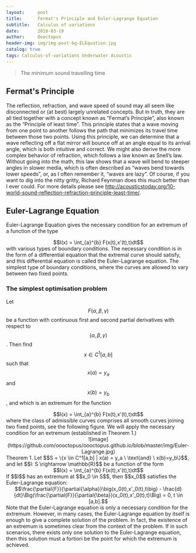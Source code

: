 ```yaml
---
layout:     post
title:      Fermat's Principle and Euler-Lagrange Equation 
subtitle:   Calculus of variations
date:       2018-03-19
author:     Oooctopus
header-img: img/img-post-bg-ELEquation.jpg
catalog: true
tags: Calculus-of-variations Underwater Acoustic
---
```


> The minimum sound travelling time

<script type="text/javascript" async src="https://cdn.mathjax.org/mathjax/latest/MathJax.js?config=TeX-MML-AM_CHTML"> </script>

## Fermat's Principle
The reflection, refraction, and wave speed of sound may all seem like disconnected or (at best) largely unrelated concepts. But in truth, they are all tied together with a concept known as “Fermat’s Principle”, also known as the “Principle of least time”. This principle states that a wave moving from one point to another follows the path that minimizes its travel time between those two points. Using this principle, we can determine that a wave reflecting off a flat mirror will bounce off at an angle equal to its arrival angle, which is both intuitive and correct. We might also derive the more complex behavior of refraction, which follows a law known as Snell’s law. Without going into the math, this law shows that a wave will bend to steeper angles in slower media, which is often described as “waves bend towards lower speeds”, or, as I often remember it, “waves are lazy”. Of course, if you want to dig into the nitty gritty, Richard Feynman does this much better than I ever could. For more details please see http://acousticstoday.org/10-world-sound-reflection-refraction-principle-least-time/.

## Euler-Lagrange Equation
Euler-Lagrange Equation gives the necessary condition for an extremum of a function of the type
<center> $$I(x) = \int_{a}^{b} F(x(t),x'(t),t)dt$$ </center>
with various types of boundary conditions. The necessary condition is in the form of a differential equation that the extremal curve should satisfy, and this differential equation is called the Euler-Lagrange equation.
The simplest type of boundary conditions, where the curves are allowed to vary between two fixed points.

### The simplest optimisation problem
Let $$F(\alpha,\beta,\gamma)$$ be a function with continuous first and second partial derivatives with respect to $$(\alpha,\beta,\gamma)$$. Then find $$x \in C^1[a,b]$$ such that $$x(a)=y_a$$ and $$x(b)=y_b$$, and which is an extremum for the function
<center> $$I(x) = \int_{a}^{b} F(x(t),x'(t),t)dt$$ </center>
where the class of admissible curves comprises all smooth curves joining two fixed points, see the following figure.
We will apply the necessary condition for an extremum (established in Theorem 1.)
<center>![image](https://github.com/oooctopus/oooctopus.github.io/blob/master/img/Euler-Lagrange.jpg)</center>
Theorem 1. Let $$S = \{x \in C^1[a,b] | x(a) = y_a \ \text{and} \ x(b)=y_b\}$$, and let $$I: S \rightarrow \mathbb{R}$$ be a function of the form
<center> $$I(x) = \int_{a}^{b} F(x(t),x'(t),t)dt$$ </center>
If $$I$$ has an extremum at $$x_0 \in S$$, then $$x_0$$ satisfies the Euler-Lagrange equation: 
<center> $$\frac{\partial{F}}{\partial{\alpha}}\big(x_0(t),x'_0(t),t\big) - \frac{d}{dt}\Big(\frac{\partial{F}}{\partial{\beta}}(x_0(t),x'_0(t),t)\Big) = 0, t \in [a,b].$$ </center>
Note that the Euler-Lagrange equation is only a necessary condition for the extremum. However, in many cases, the Euler-Lagrange equation by itself is enough to give a complete solution of the problem. In fact, the existence of
an extremum is sometimes clear from the context of the problem. If in such scenarios, there exists only one solution to the Euler-Lagrange equation, then this solution must a fortiori be the point for which the extremum is achieved.